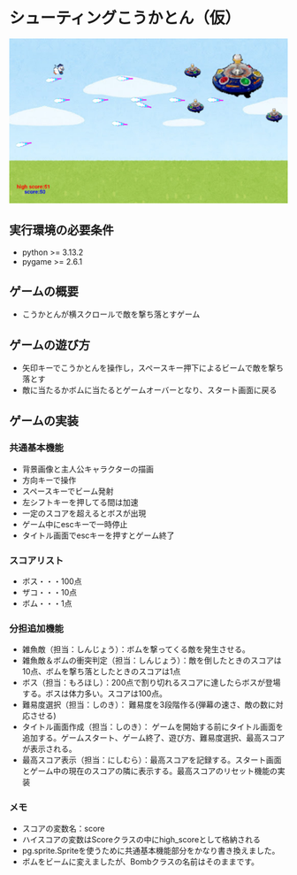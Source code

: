 # シューティングこうかとん（仮）

![title](fig/game_ss.png)

## 実行環境の必要条件
* python >= 3.13.2
* pygame >= 2.6.1

## ゲームの概要
* こうかとんが横スクロールで敵を撃ち落とすゲーム

## ゲームの遊び方
* 矢印キーでこうかとんを操作し，スペースキー押下によるビームで敵を撃ち落とす
* 敵に当たるかボムに当たるとゲームオーバーとなり、スタート画面に戻る

## ゲームの実装
### 共通基本機能
* 背景画像と主人公キャラクターの描画
* 方向キーで操作
* スペースキーでビーム発射
* 左シフトキーを押してる間は加速
* 一定のスコアを超えるとボスが出現
* ゲーム中にescキーで一時停止
* タイトル画面でescキーを押すとゲーム終了


### スコアリスト
* ボス・・・100点
* ザコ・・・10点
* ボム・・・1点


### 分担追加機能
* 雑魚敵（担当：しんじょう）：ボムを撃ってくる敵を発生させる。
* 雑魚敵＆ボムの衝突判定（担当：しんじょう）：敵を倒したときのスコアは10点、ボムを撃ち落としたときのスコアは1点
* ボス（担当：もろほし）：200点で割り切れるスコアに達したらボスが登場する。ボスは体力多い。スコアは100点。
* 難易度選択（担当：しのき）： 難易度を3段階作る(弾幕の速さ、敵の数に対応させる)
* タイトル画面作成（担当：しのき）： ゲームを開始する前にタイトル画面を追加する。ゲームスタート、ゲーム終了、遊び方、難易度選択、最高スコアが表示される。
* 最高スコア表示（担当：にしむら）：最高スコアを記録する。スタート画面とゲーム中の現在のスコアの隣に表示する。最高スコアのリセット機能の実装


### メモ
* スコアの変数名：score
* ハイスコアの変数はScoreクラスの中にhigh_scoreとして格納される
* pg.sprite.Spriteを使うために共通基本機能部分をかなり書き換えました。
* ボムをビームに変えましたが、Bombクラスの名前はそのままです。
